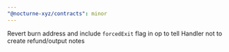 ```yaml
---
"@nocturne-xyz/contracts": minor
---
```


Revert burn address and include `forcedExit` flag in op to tell Handler not to create refund/output notes
